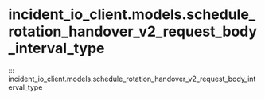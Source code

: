 # incident_io_client.models.schedule_rotation_handover_v2_request_body_interval_type

::: incident_io_client.models.schedule_rotation_handover_v2_request_body_interval_type